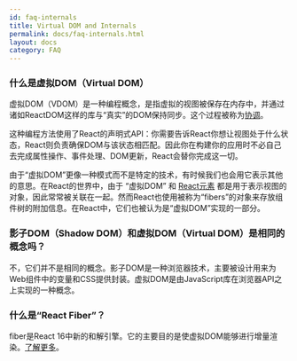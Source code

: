 ```yaml
---
id: faq-internals
title: Virtual DOM and Internals
permalink: docs/faq-internals.html
layout: docs
category: FAQ
---
```


### 什么是虚拟DOM（Virtual DOM）

虚拟DOM（VDOM）是一种编程概念，是指虚拟的视图被保存在内存中，并通过诸如ReactDOM这样的库与“真实”的DOM保持同步。这个过程被称为[协调](/docs/reconciliation.html)。

这种编程方法使用了React的声明式API：你需要告诉React你想让视图处于什么状态，React则负责确保DOM与该状态相匹配。因此你在构建你的应用时不必自己去完成属性操作、事件处理、DOM更新，React会替你完成这一切。

由于“虚拟DOM”更像一种模式而不是特定的技术，有时候我们也会用它表示其他的意思。在React的世界中，由于 “虚拟DOM” 和 [React元素](/docs/rendering-elements.html) 都是用于表示视图的对象，因此常常被关联在一起。然而React也使用被称为“fibers”的对象来存放组件树的附加信息。在React中，它们也被认为是“虚拟DOM”实现的一部分。

### 影子DOM（Shadow DOM）和虚拟DOM（Virtual DOM）是相同的概念吗？

不，它们并不是相同的概念。影子DOM是一种浏览器技术，主要被设计用来为Web组件中的变量和CSS提供封装。虚拟DOM是由JavaScript库在浏览器API之上实现的一种概念。

### 什么是“React Fiber”？

fiber是React 16中新的和解引擎。它的主要目的是使虚拟DOM能够进行增量渲染。[了解更多](https://github.com/xxn520/react-fiber-architecture-cn)。
